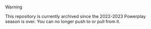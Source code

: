 > [!Warning]
> This repository is currently archived since the 2022-2023 Powerplay season is over. You can no longer push to or pull from it.
